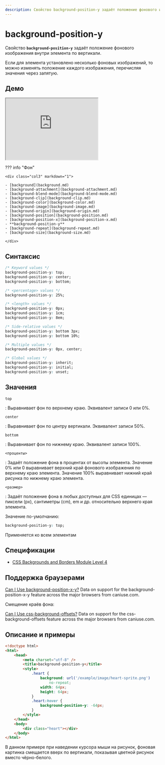 ```yaml
---
description: Свойство background-position-y задаёт положение фонового изображения внутри элемента по вертикали
---
```


# background-position-y

Свойство **`background-position-y`** задаёт положение фонового изображения внутри элемента по вертикали.

Если для элемента установлено несколько фоновых изображений, то можно изменять положение каждого изображения, перечисляя значения через запятую.

## Демо

<iframe class="interactive is-default-height" height="200" src="https://interactive-examples.mdn.mozilla.net/pages/css/background-position-y.html" title="MDN Web Docs Interactive Example" loading="lazy" data-readystate="complete"></iframe>

??? info "Фон"

    <div class="col3" markdown="1">

    - [background](background.md)
    - [background-attachment](background-attachment.md)
    - [background-blend-mode](background-blend-mode.md)
    - [background-clip](background-clip.md)
    - [background-color](background-color.md)
    - [background-image](background-image.md)
    - [background-origin](background-origin.md)
    - [background-position](background-position.md)
    - [background-position-x](background-position-x.md)
    - **background-position-y**
    - [background-repeat](background-repeat.md)
    - [background-size](background-size.md)

    </div>

## Синтаксис

```css
/* Keyword values */
background-position-y: top;
background-position-y: center;
background-position-y: bottom;

/* <percentage> values */
background-position-y: 25%;

/* <length> values */
background-position-y: 0px;
background-position-y: 1cm;
background-position-y: 8em;

/* Side-relative values */
background-position-y: bottom 3px;
background-position-y: bottom 10%;

/* Multiple values */
background-position-y: 0px, center;

/* Global values */
background-position-y: inherit;
background-position-y: initial;
background-position-y: unset;
```

## Значения

`top`

: Выравнивает фон по верхнему краю. Эквивалент записи 0 или 0%.

`center`

: Выравнивает фон по центру вертикали. Эквивалент записи 50%.

`bottom`

: Выравнивает фон по нижнему краю. Эквивалент записи 100%.

`<проценты>`

: Задаёт положение фона в процентах от высоты элемента. Значение 0% или 0 выравнивает верхний край фонового изображения по верхнему краю элемента. Значение 100% выравнивает нижний край рисунка по нижнему краю элемента.

`<размер>`

: Задаёт положение фона в любых доступных для CSS единицах — пиксели (px), сантиметры (cm), em и др. относительно верхнего края элемента.

Значение по-умолчанию:

```css
background-position-y: top;
```

Применяется ко всем элементам

## Спецификации

-   [CSS Backgrounds and Borders Module Level 4](https://drafts.csswg.org/css-backgrounds-4/#background-position-longhands)

## Поддержка браузерами

<p class="ciu_embed" data-feature="background-position-x-y" data-periods="future_1,current,past_1,past_2">
  <a href="http://caniuse.com/#feat=background-position-x-y">Can I Use background-position-x-y?</a> Data on support for the background-position-x-y feature across the major browsers from caniuse.com.
</p>

Смещение краёв фона:

<p class="ciu_embed" data-feature="css-background-offsets" data-periods="future_1,current,past_1,past_2">
  <a href="http://caniuse.com/#feat=css-background-offsets">Can I Use css-background-offsets?</a> Data on support for the css-background-offsets feature across the major browsers from caniuse.com.
</p>

## Описание и примеры

```html
<!doctype html>
<html>
    <head>
        <meta charset="utf-8" />
        <title>background-position-y</title>
        <style>
            .heart {
                background: url('/example/image/heart-sprite.png')
                    no-repeat;
                width: 64px;
                height: 64px;
            }
            .heart:hover {
                background-position-y: -64px;
            }
        </style>
    </head>
    <body>
        <div class="heart"></div>
    </body>
</html>
```

В данном примере при наведении курсора мыши на рисунок, фоновая картинка смещается вверх по вертикали, показывая цветной рисунок вместо чёрно-белого.
